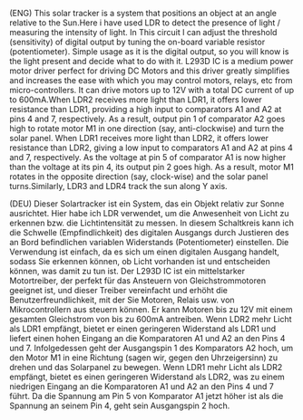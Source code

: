 (ENG) This solar tracker is  a system that positions an object at an angle relative to the Sun.Here i have used LDR to detect the presence of light / measuring the intensity of light.  In This circuit  I can  adjust the threshold (sensitivity) of digital output by tuning the on-board variable resistor (potentiometer).  Simple usage as it is the digital output, so you will know is the light present and decide what to do with it. L293D  IC is a medium power motor driver perfect for driving DC Motors and this driver  greatly simplifies and increases the ease with which you may control motors, relays, etc from micro-controllers.   It can drive motors up to 12V with a total DC current of up to 600mA.When LDR2 receives more light than LDR1, it offers lower resistance than LDR1, providing a high input to comparators A1 and A2 at pins 4 and 7, respectively. As a result, output pin 1 of comparator A2 goes high to rotate motor M1 in one direction (say, anti-clockwise) and turn the solar panel.  When LDR1 receives more light than LDR2, it offers lower resistance than LDR2, giving a low input to comparators A1 and A2 at pins 4 and 7, respectively.  As the voltage at pin 5 of comparator A1 is now higher than the voltage at its pin 4, its output pin 2 goes high. As a result, motor M1 rotates in the opposite direction (say, clock-wise) and the solar panel turns.Similarly, LDR3 and LDR4 track the sun along Y axis.

(DEU) Dieser Solartracker ist ein System, das ein Objekt relativ zur Sonne ausrichtet. Hier habe ich LDR verwendet, um die Anwesenheit von Licht zu erkennen bzw. die Lichtintensität zu messen. In diesem Schaltkreis kann ich die Schwelle (Empfindlichkeit) des digitalen Ausgangs durch Justieren des an Bord befindlichen variablen Widerstands (Potentiometer) einstellen. Die Verwendung ist einfach, da es sich um einen digitalen Ausgang handelt, sodass Sie erkennen können, ob Licht vorhanden ist und entscheiden können, was damit zu tun ist. Der L293D IC ist ein mittelstarker Motortreiber, der perfekt für das Ansteuern von Gleichstrommotoren geeignet ist, und dieser Treiber vereinfacht und erhöht die Benutzerfreundlichkeit, mit der Sie Motoren, Relais usw. von Mikrocontrollern aus steuern können. Er kann Motoren bis zu 12V mit einem gesamten Gleichstrom von bis zu 600mA antreiben. Wenn LDR2 mehr Licht als LDR1 empfängt, bietet er einen geringeren Widerstand als LDR1 und liefert einen hohen Eingang an die Komparatoren A1 und A2 an den Pins 4 und 7.  Infolgedessen geht der Ausgangspin 1 des Komparators A2 hoch, um den Motor M1 in eine Richtung (sagen wir, gegen den Uhrzeigersinn) zu drehen und das Solarpanel zu bewegen. Wenn LDR1 mehr Licht als LDR2 empfängt, bietet es einen geringeren Widerstand als LDR2, was zu einem niedrigen Eingang an die Komparatoren A1 und A2 an den Pins 4 und 7 führt.  Da die Spannung am Pin 5 von Komparator A1 jetzt höher ist als die Spannung an seinem Pin 4,  geht sein Ausgangspin 2 hoch.


